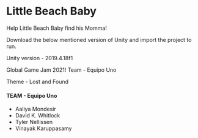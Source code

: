 # Little Beach Baby
Help Little Beach Baby find his Momma!

Download the below mentioned version of Unity and import the project to run.

Unity version - 2019.4.18f1

Global Game Jam 2021! Team - Equipo Uno

Theme - Lost and Found

#### TEAM - Equipo Uno

- Aaliya Mondesir
- David K. Whitlock
- Tyler Nellissen
- Vinayak Karuppasamy

